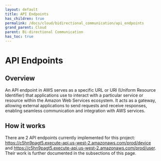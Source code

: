 ```yaml
---
layout: default
title: API Endpoints
has_children: true
permalink: /docs/cloud/bidirectional_communication/api_endpoints
grand_parent: Cloud
parent: Bi-directional Communication
has_toc: true
---
```


# API Endpoints
## Overview
An API endpoint in AWS serves as a specific URL or URI (Uniform Resource Identifier) that applications use to interact with a particular service or resource within the Amazon Web Services ecosystem. It acts as a gateway, allowing external applications to send requests and receive responses, enabling seamless communication and integration with AWS services.

## How it works
There are 2 API endpoints currently implemented for this project: https://c5hn9pagt5.execute-api.us-west-2.amazonaws.com/prod/device and https://c5hn9pagt5.execute-api.us-west-2.amazonaws.com/prod/user. Their work is further documented in the subsections of this page.